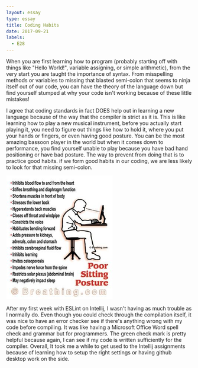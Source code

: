 ```yaml
---
layout: essay
type: essay
title: Coding Habits
date: 2017-09-21
labels:
  - E28
---
```


When you are first learning how to program (probably starting off with things like "Hello World!", variable assigning, or simple arithmetic), from the very start you are taught the importance of syntax. From misspelling methods or variables to missing that blasted semi-colon that seems to ninja itself out of our code, you can have the theory of the language down but find yourself stumped at why your code isn't working because of these little mistakes! 

I agree that coding standards in fact DOES help out in learning a new language because of the way that the compiler is strict as it is. This is like learning how to play a new musical instrument, before you actually start playing it, you need to figure out things like how to hold it, where you put your hands or fingers, or even having good posture. You can be the most amazing bassoon player in the world but when it comes down to performance, you find yourself unable to play because you have bad hand positioning or have bad posture. The way to prevent from doing that is to practice good habits. if we form good habits in our coding, we are less likely to look for that missing semi-colon. 

<img class="ui medium image" src="../images/poor-posture.jpg">

After my first week with ESLint on Intellij, I wasn't having as much trouble as I normally do. Even though you could check through the compilation itself, it was nice to have an error checker see if there's anything wrong with my code before compiling. It was like having a Microsoft Office Word spell check and grammar but for programmers. The green check mark is pretty helpful because again, I can see if my code is written sufficiently for the compiler. Overall, It took me a while to get used to the Intellij assignments because of learning how to setup the right settings or having github desktop work on the side.  
